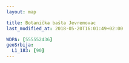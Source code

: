 ```yaml
---
layout: map

title: Botanička bašta Jevremovac
last_modified_at: 2018-05-20T16:01:49+02:00

WDPA: [555552436]
geoSrbija:
  L1_183: [90]
---
```

